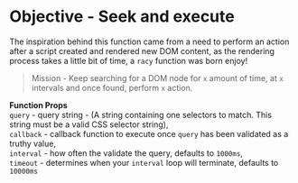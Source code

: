 # Objective - Seek and execute

The inspiration behind this function came from a need to perform an action after a script created and rendered new DOM content, as the rendering process takes a little bit of time, a `racy` function was born enjoy! 

> Mission - Keep searching for a DOM node for `x` amount of time, at `x` intervals and once found, perform `x` action.

**Function Props**  
`query` - query string - (A string containing one selectors to match. This string must be a valid CSS selector string),
<br/>
`callback` - callback function to execute once `query` has been validated as a truthy value, 
<br/>
`interval` - how often the validate the query, defaults to `1000ms`, 
<br/>
`timeout` - determines when your `interval` loop will terminate, defaults to `10000ms`